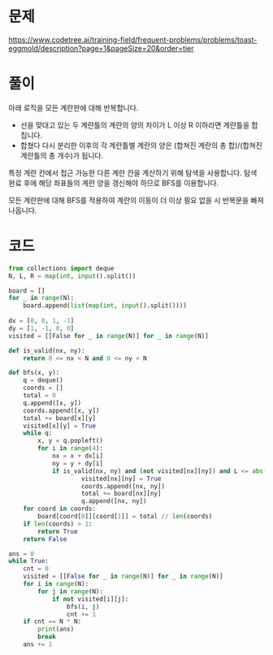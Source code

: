 # 문제
https://www.codetree.ai/training-field/frequent-problems/problems/toast-eggmold/description?page=1&pageSize=20&order=tier

# 풀이
아래 로직을 모든 계란판에 대해 반복합니다.
- 선을 맞대고 있는 두 계란틀의 계란의 양의 차이가 L 이상 R 이하라면 계란틀을 합칩니다.
- 합쳤다 다시 분리한 이후의 각 계란틀별 계란의 양은 (합쳐진 계란의 총 합)/(합쳐진 계란틀의 총 개수)가 됩니다.


특정 계란 칸에서 접근 가능한 다른 계란 칸을 계산하기 위해 탐색을 사용합니다. 탐색 완료 후에 해당 좌표들의 계란 양을 갱신해야 하므로 BFS를 이용합니다.

모든 계란판에 대해 BFS를 적용하여 계란의 이동이 더 이상 필요 없을 시 반복문을 빠져나옵니다.

# 코드
```python
from collections import deque
N, L, R = map(int, input().split())

board = []
for _ in range(N):
    board.append(list(map(int, input().split())))
    
dx = [0, 0, 1, -1]
dy = [1, -1, 0, 0]
visited = [[False for _ in range(N)] for _ in range(N)]

def is_valid(nx, ny):
    return 0 <= nx < N and 0 <= ny < N

def bfs(x, y):
    q = deque()
    coords = []
    total = 0
    q.append([x, y])
    coords.append([x, y])
    total += board[x][y]
    visited[x][y] = True
    while q:
        x, y = q.popleft()
        for i in range(4):
            nx = x + dx[i]
            ny = y + dy[i]
            if is_valid(nx, ny) and (not visited[nx][ny]) and L <= abs(board[x][y] - board[nx][ny]) <= R:
                    visited[nx][ny] = True
                    coords.append([nx, ny])
                    total += board[nx][ny]
                    q.append([nx, ny])
    for coord in coords:
        board[coord[0]][coord[1]] = total // len(coords)
    if len(coords) > 1:
        return True
    return False

ans = 0
while True:
    cnt = 0
    visited = [[False for _ in range(N)] for _ in range(N)]
    for i in range(N):
        for j in range(N):
            if not visited[i][j]:
                bfs(i, j)
                cnt += 1
    if cnt == N * N:
        print(ans)
        break
    ans += 1
```
